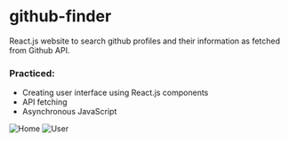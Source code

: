 # github-finder
React.js website to search github profiles and their information as fetched from Github API.

### Practiced:

* Creating user interface using React.js components
* API fetching
* Asynchronous JavaScript


![Home](https://user-images.githubusercontent.com/77956627/131302703-68524a19-4a5d-4be3-97c8-c6c09cf150c0.png)
![User](https://user-images.githubusercontent.com/77956627/131302711-f4bec0a4-8650-4305-b478-3f3c4a2ddc44.png)



